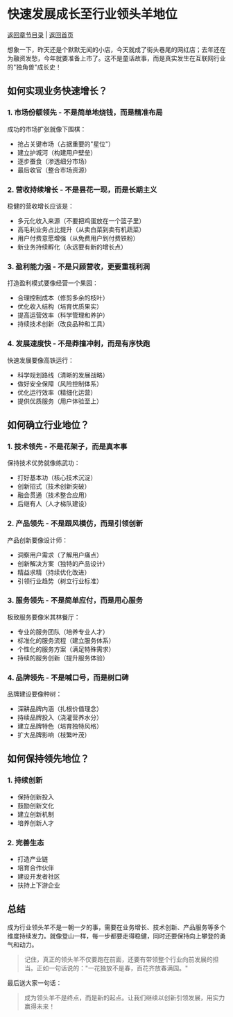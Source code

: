 # 快速发展成长至行业领头羊地位

[返回章节目录](./index.md) | [返回首页](../README.md)

想象一下，昨天还是个默默无闻的小店，今天就成了街头巷尾的网红店；去年还在为融资发愁，今年就要准备上市了。这不是童话故事，而是真实发生在互联网行业的"独角兽"成长史！

## 如何实现业务快速增长？

### 1. 市场份额领先 - 不是简单地烧钱，而是精准布局

成功的市场扩张就像下围棋：

- 抢占关键市场（占据重要的"星位"）
- 建立护城河（构建用户壁垒）
- 逐步蚕食（渗透细分市场）
- 最后收官（整合市场资源）

### 2. 营收持续增长 - 不是昙花一现，而是长期主义

稳健的营收增长应该是：

- 多元化收入来源（不要把鸡蛋放在一个篮子里）
- 高毛利业务占比提升（从卖白菜到卖有机蔬菜）
- 用户付费意愿增强（从免费用户到付费铁粉）
- 新业务持续孵化（永远要有新的增长点）

### 3. 盈利能力强 - 不是只顾营收，更要重视利润

打造盈利模式要像经营一个果园：

- 合理控制成本（修剪多余的枝叶）
- 优化收入结构（培育优质果实）
- 提高运营效率（科学管理和养护）
- 持续技术创新（改良品种和工具）

### 4. 发展速度快 - 不是莽撞冲刺，而是有序快跑

快速发展要像高铁运行：

- 科学规划路线（清晰的发展战略）
- 做好安全保障（风险控制体系）
- 优化运行效率（精细化运营）
- 提供优质服务（用户体验至上）

## 如何确立行业地位？

### 1. 技术领先 - 不是花架子，而是真本事

保持技术优势就像练武功：

- 打好基本功（核心技术沉淀）
- 创新招式（技术创新突破）
- 融会贯通（技术整合应用）
- 后继有人（人才梯队建设）

### 2. 产品领先 - 不是跟风模仿，而是引领创新

产品创新要像设计师：

- 洞察用户需求（了解用户痛点）
- 创新解决方案（独特的产品设计）
- 精益求精（持续优化改进）
- 引领行业趋势（树立行业标准）

### 3. 服务领先 - 不是简单应付，而是用心服务

极致服务要像米其林餐厅：

- 专业的服务团队（培养专业人才）
- 标准化的服务流程（建立服务体系）
- 个性化的服务方案（满足特殊需求）
- 持续的服务创新（提升服务体验）

### 4. 品牌领先 - 不是喊口号，而是树口碑

品牌建设要像种树：

- 深耕品牌内涵（扎根价值理念）
- 持续品牌投入（浇灌营养水分）
- 建立品牌特色（培育独特风格）
- 扩大品牌影响（枝繁叶茂）

## 如何保持领先地位？

### 1. 持续创新

- 保持创新投入
- 鼓励创新文化
- 建立创新机制
- 培养创新人才

### 2. 完善生态

- 打造产业链
- 培育合作伙伴
- 建设开发者社区
- 扶持上下游企业

## 总结

成为行业领头羊不是一朝一夕的事，需要在业务增长、技术创新、产品服务等多个维度持续发力。就像登山一样，每一步都要走得稳健，同时还要保持向上攀登的勇气和动力。

> 记住，真正的领头羊不仅要跑在前面，还要有带领整个行业向前发展的担当。正如一句话说的："一花独放不是春，百花齐放春满园。"

最后送大家一句话：

> 成为领头羊不是终点，而是新的起点。让我们继续以创新引领发展，用实力赢得未来！
